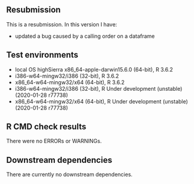 ## Resubmission
This is a resubmission. In this version I have:

* updated a bug caused by a calling order on a dataframe

## Test environments
* local OS highSierra x86_64-apple-darwin15.6.0 (64-bit), R 3.6.2
* i386-w64-mingw32/i386 (32-bit), R 3.6.2
* x86_64-w64-mingw32/x64 (64-bit), R 3.6.2
* i386-w64-mingw32/i386 (32-bit), R Under development (unstable) (2020-01-28 r77738)
* x86_64-w64-mingw32/x64 (64-bit), R Under development (unstable) (2020-01-28 r77738)

## R CMD check results
There were no ERRORs or WARNINGs. 

## Downstream dependencies
There are currently no downstream dependencies.
